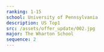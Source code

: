 ```yaml
---
ranking: 1-15
school: University of Pennsylvania
description: US Top1
src: /assets/offer_update/002.jpg
major: The Wharton School
sequence: 2
---
```

